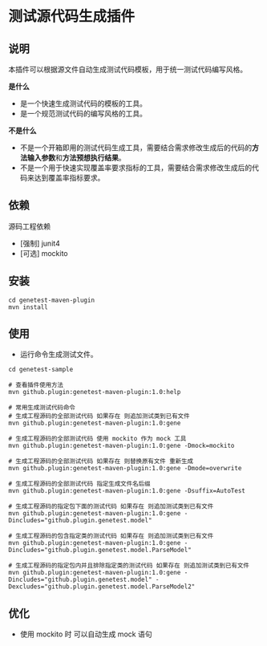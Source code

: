 # 测试源代码生成插件

## 说明
本插件可以根据源文件自动生成测试代码模板，用于统一测试代码编写风格。

**是什么**
* 是一个快速生成测试代码的模板的工具。
* 是一个规范测试代码的编写风格的工具。

**不是什么**
* 不是一个开箱即用的测试代码生成工具，需要结合需求修改生成后的代码的**方法输入参数**和**方法预想执行结果**。
* 不是一个用于快速实现覆盖率要求指标的工具，需要结合需求修改生成后的代码来达到覆盖率指标要求。

## 依赖
源码工程依赖
* [强制] junit4
* [可选] mockito

## 安装
```shell
cd genetest-maven-plugin
mvn install
```

## 使用

* 运行命令生成测试文件。

```shell
cd genetest-sample

# 查看插件使用方法
mvn github.plugin:genetest-maven-plugin:1.0:help

# 常用生成测试代码命令
# 生成工程源码的全部测试代码 如果存在 则追加测试类到已有文件
mvn github.plugin:genetest-maven-plugin:1.0:gene

# 生成工程源码的全部测试代码 使用 mockito 作为 mock 工具
mvn github.plugin:genetest-maven-plugin:1.0:gene -Dmock=mockito

# 生成工程源码的全部测试代码 如果存在 则替换原有文件 重新生成
mvn github.plugin:genetest-maven-plugin:1.0:gene -Dmode=overwrite

# 生成工程源码的全部测试代码 指定生成文件名后缀
mvn github.plugin:genetest-maven-plugin:1.0:gene -Dsuffix=AutoTest

# 生成工程源码的指定包下面的测试代码 如果存在 则追加测试类到已有文件
mvn github.plugin:genetest-maven-plugin:1.0:gene -Dincludes="github.plugin.genetest.model"

# 生成工程源码的包含指定类的测试代码 如果存在 则追加测试类到已有文件
mvn github.plugin:genetest-maven-plugin:1.0:gene -Dincludes="github.plugin.genetest.model.ParseModel"

# 生成工程源码的指定包内并且排除指定类的测试代码 如果存在 则追加测试类到已有文件
mvn github.plugin:genetest-maven-plugin:1.0:gene -Dincludes="github.plugin.genetest.model" -Dexcludes="github.plugin.genetest.model.ParseModel2"
```
## 优化
* 使用 mockito 时 可以自动生成 mock 语句
